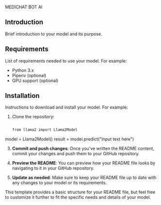 MEDICHAT BOT AI

## Introduction
Brief introduction to your model and its purpose.

## Requirements
List of requirements needed to use your model. For example:
- Python 3.x
- Pipenv (optional)
- GPU support (optional)

## Installation
Instructions to download and install your model. For example:
1. Clone the repository:
   ```bash

   from llama2 import Llama2Model
model = Llama2Model()
result = model.predict("Input text here")

3. **Commit and push changes**: Once you've written the README content, commit your changes and push them to your GitHub repository.

4. **Preview the README**: You can preview how your README file looks by navigating to it in your GitHub repository.

5. **Update as needed**: Make sure to keep your README file up to date with any changes to your model or its requirements.

This template provides a basic structure for your README file, but feel free to customize it further to fit the specific needs and details of your model.

